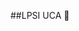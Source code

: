 ##LPSI UCA 👋

<!--

**Here are some ideas to get you started:**

🙋‍♀️ ini adalah tempat dokumentasi project uca
🌈 semua project di private
🍿 Fun facts - rajanya bangun candi
-->
